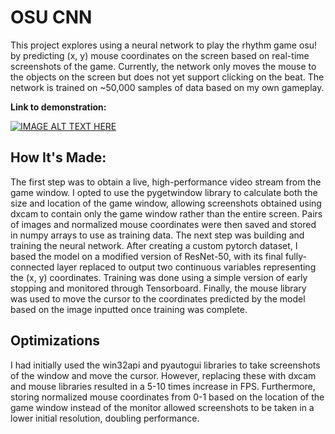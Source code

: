 # OSU CNN
This project explores using a neural network to play the rhythm game osu! by predicting (x, y) mouse coordinates on the screen based on real-time screenshots of the game. Currently, the network only moves the mouse to the objects on the screen but does not yet support clicking on the beat.
The network is trained on ~50,000 samples of data based on my own gameplay.

**Link to demonstration:** 

[![IMAGE ALT TEXT HERE](https://img.youtube.com/vi/jHhrI1sotU0/0.jpg)](https://www.youtube.com/watch?v=jHhrI1sotU0)

## How It's Made:

The first step was to obtain a live, high-performance video stream from the game window. I opted to use the pygetwindow library to calculate both the size and location of the game window, allowing screenshots obtained using dxcam to contain only the game window rather than the entire screen. Pairs of 
images and normalized mouse coordinates were then saved and stored in numpy arrays to use as training data. The next step was building and training the neural network. After creating a custom pytorch dataset, I based the model on a modified version of ResNet-50, with its final fully-connected layer replaced to output two continuous variables representing the (x, y) coordinates. Training was done using a simple version of early stopping and monitored through Tensorboard. Finally, the mouse library was used to move the cursor to the coordinates predicted by the model based on the image inputted once training was complete.

## Optimizations

I had initially used the win32api and pyautogui libraries to take screenshots of the window and move the cursor. However, replacing these with dxcam and mouse libraries resulted in a 5-10 times increase in FPS. Furthermore, storing normalized mouse coordinates from 0-1 based on the location of the game window instead of the monitor allowed
screenshots to be taken in a lower initial resolution, doubling performance.

